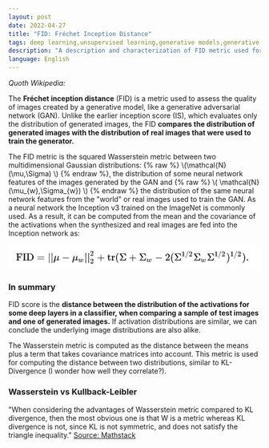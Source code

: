 ```yaml
---
layout: post
date: 2022-04-27
title: "FID: Fréchet Inception Distance"
tags: deep learning,unsupervised learning,generative models,generative,GAN,metric
description: "A description and characterization of FID metric used for evaluating generative models."
language: English
---
```


_Quoth Wikipedia:_

The **Fréchet inception distance** (FID) is a metric used to assess the quality of images created by a generative model, like a generative adversarial network (GAN). Unlike the earlier inception score (IS), which evaluates only the distribution of generated images, the FID **compares the distribution of generated images with the distribution of real images that were used to train the generator.**

The FID metric is the squared Wasserstein metric between two multidimensional Gaussian distributions: {% raw %} \\\(\mathcal{N}(\mu,\Sigma) \\\) {% endraw %}, the distribution of some neural network features of the images generated by the GAN and {% raw %} \\\( \mathcal{N}(\mu_{w},\Sigma_{w}) \\\) {% endraw %} the distribution of the same neural network features from the "world" or real images used to train the GAN. As a neural network the Inception v3 trained on the ImageNet is commonly used. As a result, it can be computed from the mean and the covariance of the activations when the synthesized and real images are fed into the Inception network as: 

![](image/fid1.png)


### In summary

FID score is the **distance between the distribution of the activations for some deep layers in a classifier, when comparing a sample of test images and one of generated images.** If activation distributions are similar, we can conclude the underlying image distributions are also alike. 

The Wasserstein metric is computed as the distance between the means plus a term that takes covariance matrices into account. This metric is used for computing the distance between two distributions, similar to KL-Divergence (I wonder how well they correlate?).

### Wasserstein vs Kullback-Leibler

"When considering the advantages of Wasserstein metric compared to KL divergence, then the most obvious one is that W is a metric whereas KL divergence is not, since KL is not symmetric, and does not satisfy the triangle inequality."
[Source: Mathstack](https://stats.stackexchange.com/questions/295617/what-is-the-advantages-of-wasserstein-metric-compared-to-kullback-leibler-diverg)

